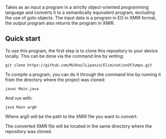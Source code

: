 
Takes as an input a program in a strictly object-oriented programming language and converts it to a semantically equivalent program, excluding the use of goto objects.
The input data is a program in EO in XMIR format, the output program also returns the program in XMIR.

## Quick start
To use this program, the first step is to clone this repository to your device locally. This can be done via the command line by writing:
```
git clone https://github.com/MikhailLipanin/EliminationOfJumps.git
```
To compile a program, you can do it through the command line by running it from the directory where the project was cloned:
```
javac Main.java
```
And run with:
```
java Main arg0
```
Where arg0 will be the path to the XMIR file you want to convert.

The converted XMIR file will be located in the same directory where the repository was cloned.
